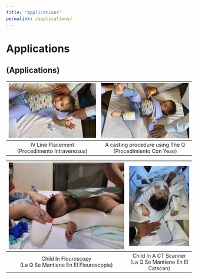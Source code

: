 ```yaml
---
title: "Applications"
permalink: /applications/
---
```


# Applications
## (Applications)

| ![An IV line - Pediatric Position Holder](/images/IV-line.jpeg) | ![Casting Procedure - Pediatric Position Holder](/images/cast.jpeg) | 
|:--:| :--:|
| IV Line Placement<br>(Procedimento Intravenosus) | A casting procedure using The Q<br>(Procedimiento Con Yeso) |

| ![Pediatric Position Holder & Immobilizer](/images/IMG_1977-min_832x.jpg) | ![Pediatric Position Holder & Immobilizer](/images/IMG_2059-min_400x.png) |
|:--:|:--:|
| Child In Flouroscopy<br>(La Q Se Mantiene En El Flouroscopia) | Child In A CT Scanner<br>(La Q Se Mantiene En El Catscan) |
